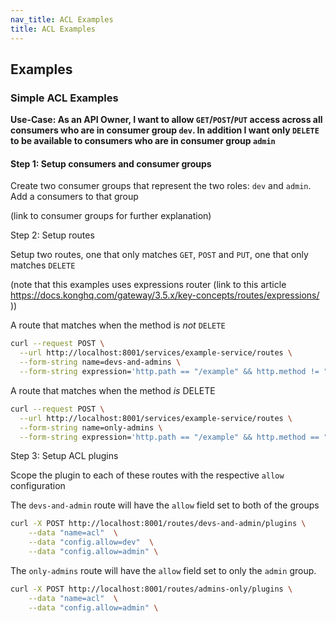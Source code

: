 ```yaml
---
nav_title: ACL Examples
title: ACL Examples
---
```


## Examples


### Simple ACL Examples

**Use-Case: As an API Owner, I want to allow `GET`/`POST`/`PUT` access across all consumers who are in consumer group `dev`. In addition I want only `DELETE` to be available to consumers who are in consumer group `admin`**

#### Step 1: Setup consumers and consumer groups

Create two consumer groups that represent the two roles: `dev` and `admin`.
Add a consumers to that group

(link to consumer groups for further explanation)

Step 2: Setup routes

Setup two routes, one that only matches `GET`, `POST` and `PUT`, one that only matches `DELETE`

(note that this examples uses expressions router (link to this article https://docs.konghq.com/gateway/3.5.x/key-concepts/routes/expressions/ ))

A route that matches when the method is _not_ `DELETE`
```bash
curl --request POST \
  --url http://localhost:8001/services/example-service/routes \
  --form-string name=devs-and-admins \
  --form-string expression='http.path == "/example" && http.method != "DELETE"'
```

A route that matches when the method _is_ DELETE
```bash
curl --request POST \
  --url http://localhost:8001/services/example-service/routes \
  --form-string name=only-admins \
  --form-string expression='http.path == "/example" && http.method == "DELETE"'
```

Step 3: Setup ACL plugins

Scope the plugin to each of these routes with the respective `allow` configuration

The `devs-and-admin` route will have the `allow` field set to both of the groups

```bash
curl -X POST http://localhost:8001/routes/devs-and-admin/plugins \
    --data "name=acl"  \
    --data "config.allow=dev"  \
    --data "config.allow=admin" \
```

The `only-admins` route will have the `allow` field set to only the `admin` group.

```bash
curl -X POST http://localhost:8001/routes/admins-only/plugins \
    --data "name=acl"  \
    --data "config.allow=admin" \
```
